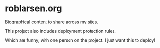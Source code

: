 roblarsen.org
=============

Biographical content to share across my sites.

This project also includes deployment protection rules.

Which are funny, with one person on the project. I just want this to deploy!
